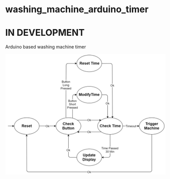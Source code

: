 # washing_machine_arduino_timer
# IN DEVELOPMENT
Arduino based washing machine timer



![](img/finite_state_machine.png)
